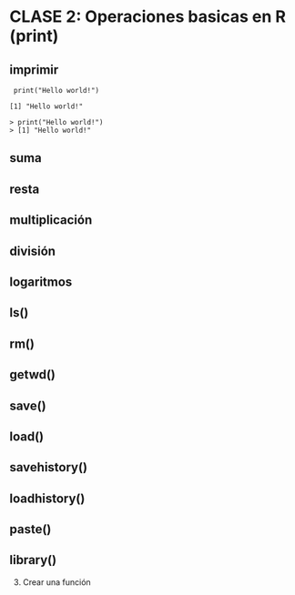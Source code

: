 # CLASE 2: Operaciones basicas en R (print)


## imprimir

```
 print("Hello world!")
```

```
[1] "Hello world!"
```

```
> print("Hello world!")
> [1] "Hello world!"
```

## suma

## resta

## multiplicación

## división

## logaritmos

## ls()

## rm()

## getwd()

## save()

## load()

## savehistory()

## loadhistory()

## paste()

## library()


3. Crear una función
